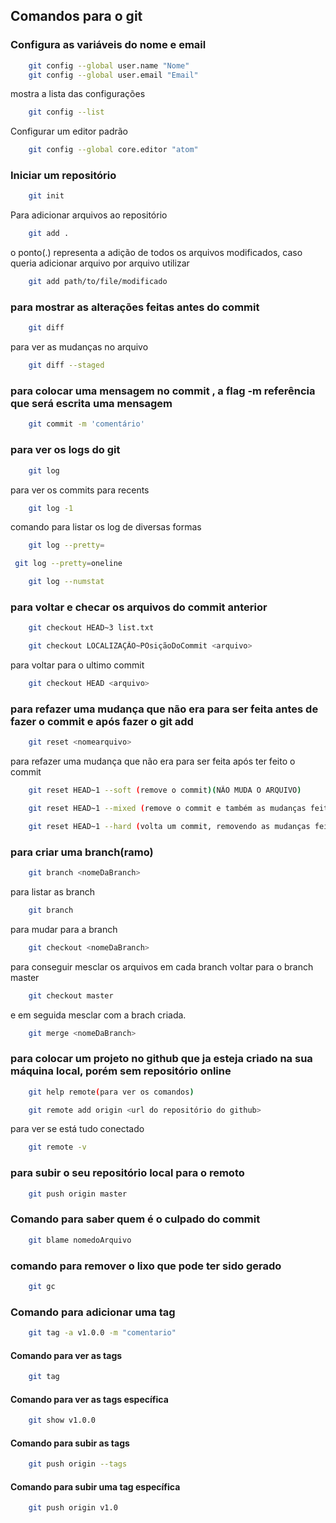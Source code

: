 ## Comandos para o git  

### Configura as variáveis do nome e email 
```bash
	git config --global user.name "Nome"
	git config --global user.email "Email"
```
mostra a lista das configurações
```bash
	git config --list
```
Configurar um editor padrão
```bash
	git config --global core.editor "atom"
```
### Iniciar um repositório 
```bash
	git init
```
Para adicionar arquivos ao repositório
```bash
	git add .
```
o ponto(.) representa a adição de todos os arquivos modificados, caso queria adicionar arquivo por arquivo utilizar
```bash
    git add path/to/file/modificado
```
### para mostrar as alterações feitas antes do commit
```bash
	git diff
```
para ver as mudanças no arquivo
```bash
	git diff --staged
```
### para colocar uma mensagem no commit , a flag -m referência que será escrita uma mensagem
```bash
	git commit -m 'comentário'
```
### para ver os logs do git
```bash
	git log
```
para ver os commits para recents
```bash
	git log -1
```
comando para listar os log de diversas formas
```bash
	git log --pretty=
```
```bash
 git log --pretty=oneline
```
```bash
	git log --numstat
```

### para voltar e checar os arquivos do commit anterior
```bash
	git checkout HEAD~3 list.txt
```
```bash
	git checkout LOCALIZAÇÃO~POsiçãoDoCommit <arquivo>
```
para voltar para o ultimo commit 
```bash
	git checkout HEAD <arquivo>
```
    
### para refazer uma mudança que não era para ser feita antes de fazer o commit e após fazer o	git add <nomeArquivo>
```bash
	git reset <nomearquivo>
```
para refazer uma mudança que não era para ser feita após ter feito o commit
```bash
	git reset HEAD~1 --soft (remove o commit)(NÃO MUDA O ARQUIVO) 
```
```bash
	git reset HEAD~1 --mixed (remove o commit e também as mudanças feitas)
```
```bash
	git reset HEAD~1 --hard (volta um commit, removendo as mudanças feitas)
```
### para criar uma branch(ramo)
```bash
	git branch <nomeDaBranch> 
```
para listar as branch
```bash
	git branch
```
para mudar para a branch
```bash
	git checkout <nomeDaBranch>
```
para conseguir mesclar os arquivos em cada branch
	voltar para o branch master
```bash
	git checkout master
```
e em seguida mesclar com a brach criada.
```bash
	git merge <nomeDaBranch>
```
### para colocar um projeto no github que ja esteja criado na sua máquina local, porém sem repositório online
```bash
	git help remote(para ver os comandos)
```
```bash
	git remote add origin <url do repositório do github>
```
para ver se está tudo conectado
```bash
	git remote -v 
```
### para subir o seu repositório local para o remoto
```bash
	git push origin master 	
```
### Comando para saber quem é o culpado do commit 
```bash
	git blame nomedoArquivo
```
### comando para remover o lixo que pode ter sido gerado
```bash
	git gc
```

### Comando para adicionar uma tag
```bash
	git tag -a v1.0.0 -m "comentario"
```
#### Comando para ver as tags
```bash
	git tag
```
#### Comando para ver as tags específica

```bash
	git show v1.0.0
```
#### Comando para subir as tags
```bash
	git push origin --tags
```
#### Comando para subir uma tag específica
```bash
	git push origin v1.0
```